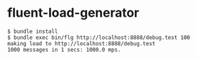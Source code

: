 fluent-load-generator
=====================

```
$ bundle install
$ bundle exec bin/flg http://localhost:8888/debug.test 100
making load to http://localhost:8888/debug.test
1000 messages in 1 secs: 1000.0 mps.
```
